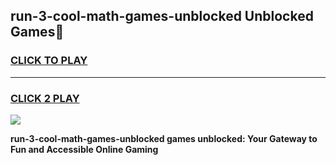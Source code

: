 
## run-3-cool-math-games-unblocked Unblocked Games👋
<h3>
<a href="https://news.freeplayer.one?title=run-3-cool-math-games-unblocked&ref=16F">CLICK TO PLAY</a></h3>
<hr>

<h3>
<a href="https://news.freeplayer.one?title=run-3-cool-math-games-unblocked&ref=16F">CLICK 2 PLAY</a>
  
</h3>

<a href="https://news.freeplayer.one?title=run-3-cool-math-games-unblocked&ref=16F/"><img src="https://clearcache.store/games.png"></a>


**run-3-cool-math-games-unblocked games unblocked: Your Gateway to Fun and Accessible Online Gaming**

